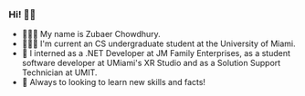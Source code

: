 ### Hi! 👋🏽

- 👨🏽‍💻  My name is Zubaer Chowdhury.
- 👨🏽‍🎓  I'm current an CS undergraduate student at the University of Miami.
- 🏦  I interned as a .NET Developer at JM Family Enterprises, as a student software developer at UMiami's XR Studio and as a Solution Support Technician at UMIT.
- 🤝 Always to looking to learn new skills and facts!

<!--
**zrchy/zrchy** is a ✨ _special_ ✨ repository because its `README.md` (this file) appears on your GitHub profile.

Here are some ideas to get you started:

- 🔭 I’m currently working on ...
- 🌱 I’m currently learning ...
- 👯 I’m looking to collaborate on ...
- 🤔 I’m looking for help with ...
- 💬 Ask me about ...
- 📫 How to reach me: ...
- 😄 Pronouns: ...
- ⚡ Fun fact: ...
-->
